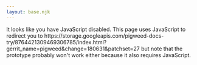 ```yaml
---
layout: base.njk
---
```


<noscript>
  It looks like you have JavaScript disabled. This page uses JavaScript to
  redirect you to 
  https://storage.googleapis.com/pigweed-docs-try/8764421309469306785/index.html?gerrit_name=pigweed&change=180631&patchset=27
  but note that the prototype probably won't work either because it also
  requires JavaScript.
</noscript>

<script>
  window.location.replace('https://storage.googleapis.com/pigweed-docs-try/8764421309469306785/index.html?gerrit_name=pigweed&change=180631&patchset=27');
</script>

